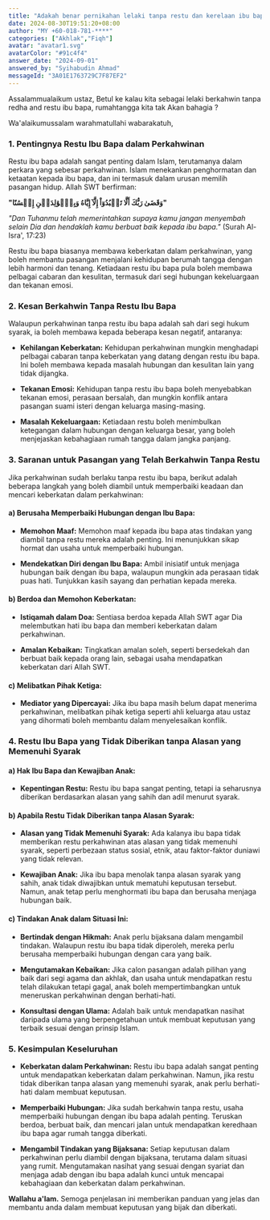 ```yaml
---
title: "Adakah benar pernikahan lelaki tanpa restu dan kerelaan ibu bapa akan menjejaskan kebahagiaan rumah tangga?"
date: 2024-08-30T19:51:20+08:00
author: "MY +60-018-781-****"
categories: ["Akhlak","Fiqh"]
avatar: "avatar1.svg"
avatarColor: "#91c4f4"
answer_date: "2024-09-01"
answered_by: "Syihabudin Ahmad"
messageId: "3A01E1763729C7F87EF2"
---
```


Assalammualaikum ustaz, Betul ke kalau kita sebagai lelaki berkahwin tanpa redha and restu ibu bapa, rumahtangga kita tak Akan bahagia ?

<!--more-->

Wa'alaikumussalam warahmatullahi wabarakatuh,

### 1. **Pentingnya Restu Ibu Bapa dalam Perkahwinan**

Restu ibu bapa adalah sangat penting dalam Islam, terutamanya dalam perkara yang sebesar perkahwinan. Islam menekankan penghormatan dan ketaatan kepada ibu bapa, dan ini termasuk dalam urusan memilih pasangan hidup. Allah SWT berfirman:

**"وَقَضَىٰ رَبُّكَ أَلَّا تَعۡبُدُوٓاْ إِلَّآ إِيَّاهُ وَبِٱلۡوَٰلِدَيۡنِ إِحۡسَٰنًا"**

_"Dan Tuhanmu telah memerintahkan supaya kamu jangan menyembah selain Dia dan hendaklah kamu berbuat baik kepada ibu bapa."_
(Surah Al-Isra', 17:23)

Restu ibu bapa biasanya membawa keberkatan dalam perkahwinan, yang boleh membantu pasangan menjalani kehidupan berumah tangga dengan lebih harmoni dan tenang. Ketiadaan restu ibu bapa pula boleh membawa pelbagai cabaran dan kesulitan, termasuk dari segi hubungan kekeluargaan dan tekanan emosi.

### 2. **Kesan Berkahwin Tanpa Restu Ibu Bapa**

Walaupun perkahwinan tanpa restu ibu bapa adalah sah dari segi hukum syarak, ia boleh membawa kepada beberapa kesan negatif, antaranya:

- **Kehilangan Keberkatan:** Kehidupan perkahwinan mungkin menghadapi pelbagai cabaran tanpa keberkatan yang datang dengan restu ibu bapa. Ini boleh membawa kepada masalah hubungan dan kesulitan lain yang tidak dijangka.

- **Tekanan Emosi:** Kehidupan tanpa restu ibu bapa boleh menyebabkan tekanan emosi, perasaan bersalah, dan mungkin konflik antara pasangan suami isteri dengan keluarga masing-masing.

- **Masalah Kekeluargaan:** Ketiadaan restu boleh menimbulkan ketegangan dalam hubungan dengan keluarga besar, yang boleh menjejaskan kebahagiaan rumah tangga dalam jangka panjang.

### 3. **Saranan untuk Pasangan yang Telah Berkahwin Tanpa Restu**

Jika perkahwinan sudah berlaku tanpa restu ibu bapa, berikut adalah beberapa langkah yang boleh diambil untuk memperbaiki keadaan dan mencari keberkatan dalam perkahwinan:

#### a) **Berusaha Memperbaiki Hubungan dengan Ibu Bapa:**
- **Memohon Maaf:** Memohon maaf kepada ibu bapa atas tindakan yang diambil tanpa restu mereka adalah penting. Ini menunjukkan sikap hormat dan usaha untuk memperbaiki hubungan.
  
- **Mendekatkan Diri dengan Ibu Bapa:** Ambil inisiatif untuk menjaga hubungan baik dengan ibu bapa, walaupun mungkin ada perasaan tidak puas hati. Tunjukkan kasih sayang dan perhatian kepada mereka.

#### b) **Berdoa dan Memohon Keberkatan:**
- **Istiqamah dalam Doa:** Sentiasa berdoa kepada Allah SWT agar Dia melembutkan hati ibu bapa dan memberi keberkatan dalam perkahwinan.
  
- **Amalan Kebaikan:** Tingkatkan amalan soleh, seperti bersedekah dan berbuat baik kepada orang lain, sebagai usaha mendapatkan keberkatan dari Allah SWT.

#### c) **Melibatkan Pihak Ketiga:**
- **Mediator yang Dipercayai:** Jika ibu bapa masih belum dapat menerima perkahwinan, melibatkan pihak ketiga seperti ahli keluarga atau ustaz yang dihormati boleh membantu dalam menyelesaikan konflik.

### 4. **Restu Ibu Bapa yang Tidak Diberikan tanpa Alasan yang Memenuhi Syarak**

#### a) **Hak Ibu Bapa dan Kewajiban Anak:**
- **Kepentingan Restu:** Restu ibu bapa sangat penting, tetapi ia seharusnya diberikan berdasarkan alasan yang sahih dan adil menurut syarak.

#### b) **Apabila Restu Tidak Diberikan tanpa Alasan Syarak:**
- **Alasan yang Tidak Memenuhi Syarak:** Ada kalanya ibu bapa tidak memberikan restu perkahwinan atas alasan yang tidak memenuhi syarak, seperti perbezaan status sosial, etnik, atau faktor-faktor duniawi yang tidak relevan.
  
- **Kewajiban Anak:** Jika ibu bapa menolak tanpa alasan syarak yang sahih, anak tidak diwajibkan untuk mematuhi keputusan tersebut. Namun, anak tetap perlu menghormati ibu bapa dan berusaha menjaga hubungan baik.

#### c) **Tindakan Anak dalam Situasi Ini:**
- **Bertindak dengan Hikmah:** Anak perlu bijaksana dalam mengambil tindakan. Walaupun restu ibu bapa tidak diperoleh, mereka perlu berusaha memperbaiki hubungan dengan cara yang baik.
  
- **Mengutamakan Kebaikan:** Jika calon pasangan adalah pilihan yang baik dari segi agama dan akhlak, dan usaha untuk mendapatkan restu telah dilakukan tetapi gagal, anak boleh mempertimbangkan untuk meneruskan perkahwinan dengan berhati-hati.

- **Konsultasi dengan Ulama:** Adalah baik untuk mendapatkan nasihat daripada ulama yang berpengetahuan untuk membuat keputusan yang terbaik sesuai dengan prinsip Islam.

### 5. **Kesimpulan Keseluruhan**

- **Keberkatan dalam Perkahwinan:** Restu ibu bapa adalah sangat penting untuk mendapatkan keberkatan dalam perkahwinan. Namun, jika restu tidak diberikan tanpa alasan yang memenuhi syarak, anak perlu berhati-hati dalam membuat keputusan.
  
- **Memperbaiki Hubungan:** Jika sudah berkahwin tanpa restu, usaha memperbaiki hubungan dengan ibu bapa adalah penting. Teruskan berdoa, berbuat baik, dan mencari jalan untuk mendapatkan keredhaan ibu bapa agar rumah tangga diberkati.

- **Mengambil Tindakan yang Bijaksana:** Setiap keputusan dalam perkahwinan perlu diambil dengan bijaksana, terutama dalam situasi yang rumit. Mengutamakan nasihat yang sesuai dengan syariat dan menjaga adab dengan ibu bapa adalah kunci untuk mencapai kebahagiaan dan keberkatan dalam perkahwinan.

**Wallahu a'lam.** Semoga penjelasan ini memberikan panduan yang jelas dan membantu anda dalam membuat keputusan yang bijak dan diberkati.
